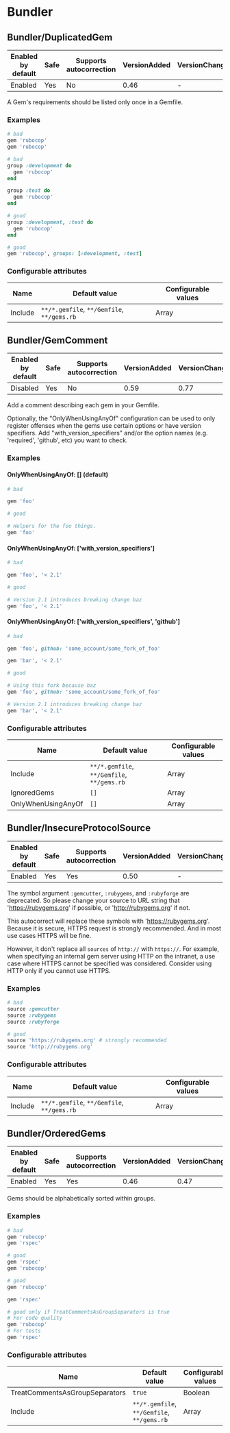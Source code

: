 # Bundler

## Bundler/DuplicatedGem

Enabled by default | Safe | Supports autocorrection | VersionAdded | VersionChanged
--- | --- | --- | --- | ---
Enabled | Yes | No | 0.46 | -

A Gem's requirements should be listed only once in a Gemfile.

### Examples

```ruby
# bad
gem 'rubocop'
gem 'rubocop'

# bad
group :development do
  gem 'rubocop'
end

group :test do
  gem 'rubocop'
end

# good
group :development, :test do
  gem 'rubocop'
end

# good
gem 'rubocop', groups: [:development, :test]
```

### Configurable attributes

Name | Default value | Configurable values
--- | --- | ---
Include | `**/*.gemfile`, `**/Gemfile`, `**/gems.rb` | Array

## Bundler/GemComment

Enabled by default | Safe | Supports autocorrection | VersionAdded | VersionChanged
--- | --- | --- | --- | ---
Disabled | Yes | No | 0.59 | 0.77

Add a comment describing each gem in your Gemfile.

Optionally, the "OnlyWhenUsingAnyOf" configuration
can be used to only register offenses when the gems
use certain options or have version specifiers.
Add "with_version_specifiers" and/or the option names
(e.g. 'required', 'github', etc) you want to check.

### Examples

#### OnlyWhenUsingAnyOf: [] (default)

```ruby
# bad

gem 'foo'

# good

# Helpers for the foo things.
gem 'foo'
```
#### OnlyWhenUsingAnyOf: ['with_version_specifiers']

```ruby
# bad

gem 'foo', '< 2.1'

# good

# Version 2.1 introduces breaking change baz
gem 'foo', '< 2.1'
```
#### OnlyWhenUsingAnyOf: ['with_version_specifiers', 'github']

```ruby
# bad

gem 'foo', github: 'some_account/some_fork_of_foo'

gem 'bar', '< 2.1'

# good

# Using this fork because baz
gem 'foo', github: 'some_account/some_fork_of_foo'

# Version 2.1 introduces breaking change baz
gem 'bar', '< 2.1'
```

### Configurable attributes

Name | Default value | Configurable values
--- | --- | ---
Include | `**/*.gemfile`, `**/Gemfile`, `**/gems.rb` | Array
IgnoredGems | `[]` | Array
OnlyWhenUsingAnyOf | `[]` | Array

## Bundler/InsecureProtocolSource

Enabled by default | Safe | Supports autocorrection | VersionAdded | VersionChanged
--- | --- | --- | --- | ---
Enabled | Yes | Yes  | 0.50 | -

The symbol argument `:gemcutter`, `:rubygems`, and `:rubyforge`
are deprecated. So please change your source to URL string that
'https://rubygems.org' if possible, or 'http://rubygems.org' if not.

This autocorrect will replace these symbols with 'https://rubygems.org'.
Because it is secure, HTTPS request is strongly recommended. And in
most use cases HTTPS will be fine.

However, it don't replace all `sources` of `http://` with `https://`.
For example, when specifying an internal gem server using HTTP on the
intranet, a use case where HTTPS cannot be specified was considered.
Consider using HTTP only if you cannot use HTTPS.

### Examples

```ruby
# bad
source :gemcutter
source :rubygems
source :rubyforge

# good
source 'https://rubygems.org' # strongly recommended
source 'http://rubygems.org'
```

### Configurable attributes

Name | Default value | Configurable values
--- | --- | ---
Include | `**/*.gemfile`, `**/Gemfile`, `**/gems.rb` | Array

## Bundler/OrderedGems

Enabled by default | Safe | Supports autocorrection | VersionAdded | VersionChanged
--- | --- | --- | --- | ---
Enabled | Yes | Yes  | 0.46 | 0.47

Gems should be alphabetically sorted within groups.

### Examples

```ruby
# bad
gem 'rubocop'
gem 'rspec'

# good
gem 'rspec'
gem 'rubocop'

# good
gem 'rubocop'

gem 'rspec'

# good only if TreatCommentsAsGroupSeparators is true
# For code quality
gem 'rubocop'
# For tests
gem 'rspec'
```

### Configurable attributes

Name | Default value | Configurable values
--- | --- | ---
TreatCommentsAsGroupSeparators | `true` | Boolean
Include | `**/*.gemfile`, `**/Gemfile`, `**/gems.rb` | Array
